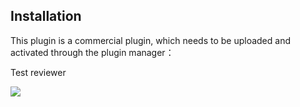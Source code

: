 ## Installation

This plugin is a commercial plugin, which needs to be uploaded and activated through the plugin manager：

Test reviewer 

![](https://static-docs.nocobase.com/20240323162741.png)
